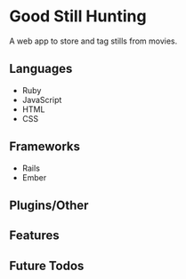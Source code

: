 # Good Still Hunting
  A web app to store and tag stills from movies.
  
## Languages
- Ruby
- JavaScript
- HTML
- CSS

## Frameworks
- Rails
- Ember

## Plugins/Other


## Features



## Future Todos

